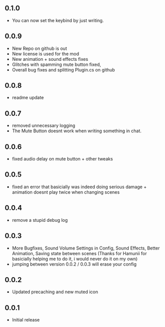 ## 0.1.0
- You can now set the keybind by just writing.

## 0.0.9
- New Repo on github is out
- New license is used for the mod
- New animation + sound effects fixes
- Glitches with spamming mute button fixed,
- Overall bug fixes and splitting Plugin.cs on github

## 0.0.8
- readme update

## 0.0.7
- removed unnecessary logging
- The Mute Button doesnt work when writing something in chat.

## 0.0.6
- fixed audio delay on mute button + other tweaks

## 0.0.5
- fixed an error that basicially was indeed doing serious damage + animation doesnt play twice when changing scenes

## 0.0.4
- remove a stupid debug log

## 0.0.3
- More Bugfixes, Sound Volume Settings in Config, Sound Effects, Better Animation, Saving state between scenes (Thanks for Hamunii for basicially helping me to do it, i would never do it on my own)
- jumping between version 0.0.2 / 0.0.3 will erase your config

## 0.0.2
- Updated precaching and new muted icon

## 0.0.1
- Initial release